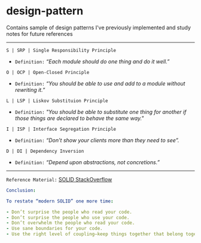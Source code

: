 # design-pattern
Contains sample of design patterns I've previously implemented and study notes for future references

----
`S | SRP | Single Responsibility Principle`
- `Definition:` _“Each module should do one thing and do it well.”_

`O | OCP | Open-Closed Principle`
- `Definition:` _“You should be able to use and add to a module without rewriting it.”_

`L | LSP | Liskov Substituion Principle`
- `Definition:` _"You should be able to substitute one thing for another if those things are declared to behave the same way."_

`I | ISP | Interface Segregation Principle`
- `Definition:` _“Don’t show your clients more than they need to see”._

`D | DI | Dependency Inversion`
- `Definition:` _“Depend upon abstractions, not concretions.”_ 

----

`Reference Material:`
[SOLID StackOverflow](https://stackoverflow.blog/2021/11/01/why-solid-principles-are-still-the-foundation-for-modern-software-architecture/)

```yaml
Conclusion:

To restate “modern SOLID” one more time:

- Don’t surprise the people who read your code.
- Don’t surprise the people who use your code.
- Don’t overwhelm the people who read your code.
- Use sane boundaries for your code.
- Use the right level of coupling—keep things together that belong together, and keep them apart if they belong apart.
```